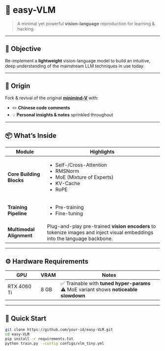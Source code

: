 # 🌱 easy-VLM  
> A minimal yet powerful **vision-language** reproduction for learning & hacking.

---

## 🎯 Objective  
Re-implement a **lightweight** vision-language model to build an intuitive, deep understanding of the mainstream LLM techniques in use today.

---

## 🧬 Origin  
Fork & revival of the original [**minimind-V**](https://github.com/link-to-minimind-V) with:  
- ✏️ **Chinese code comments**  
- 💡 **Personal insights & notes** sprinkled throughout  

---

## 📦 What’s Inside  

| Module | Highlights |
|--------|-----------|
| **Core Building Blocks** | <ul><li>Self-/Cross-Attention</li><li>RMSNorm</li><li>MoE (Mixture of Experts)</li><li>KV-Cache</li><li>RoPE</li></ul> |
| **Training Pipeline** | <ul><li>Pre-training</li><li>Fine-tuning</li></ul> |
| **Multimodal Alignment** | Plug-and-play pre-trained **vision encoders** to tokenize images and inject visual embeddings into the language backbone. |

---

## ⚙️ Hardware Requirements  

| GPU | VRAM | Notes |
|-----|------|-------|
| RTX 4060 Ti | 8 GB | ✅ Trainable with **tuned hyper-params**<br>⚠️ MoE variant shows **noticeable slowdown** |

---

## 🚀 Quick Start  
```bash
git clone https://github.com/your-id/easy-VLM.git
cd easy-VLM
pip install -r requirements.txt
python train.py --config configs/vlm_tiny.yml
